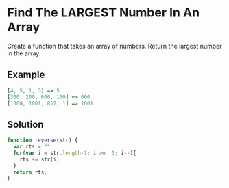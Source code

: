 # Find The LARGEST Number In An Array

Create a function that takes an array of numbers. Return the largest number in the array.

## Example

```javaScript
[4, 5, 1, 3] => 5
[300, 200, 600, 150] => 600
[1000, 1001, 857, 1] => 1001
```

## Solution

```javaScript
function reverse(str) {
  var rts = ""
  for(var i = str.length-1; i >=  0; i--){
    rts += str[i]
  }
  return rts;
}
```
